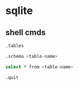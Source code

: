 # sqlite

## shell cmds

```bash
.tables

.schema <table-name>

select * from <table-name>

.quit
```